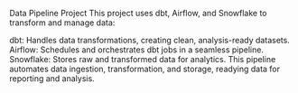 Data Pipeline Project
This project uses dbt, Airflow, and Snowflake to transform and manage data:

dbt: Handles data transformations, creating clean, analysis-ready datasets.
Airflow: Schedules and orchestrates dbt jobs in a seamless pipeline.
Snowflake: Stores raw and transformed data for analytics.
This pipeline automates data ingestion, transformation, and storage, readying data for reporting and analysis.
